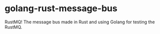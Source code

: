 # golang-rust-message-bus
RustMQ! The message bus made in Rust and using Golang for testing the RustMQ.
